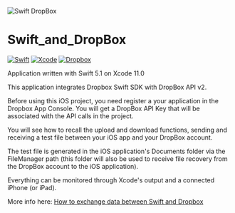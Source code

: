 ![Swift DropBox](https://user-images.githubusercontent.com/43349628/66216607-12830400-e6c6-11e9-812f-a99a83a37ab7.jpg)
# Swift_and_DropBox
[![Swift](https://img.shields.io/badge/Swift-5.1-orange.svg)](https://swift.org)
[![Xcode](https://img.shields.io/badge/Xcode-11.0-blue.svg)](https://developer.apple.com/xcode)
[![Dropbox](https://img.shields.io/badge/Dropbox-Cloud_Storage-blue.svg)](https://www.dropbox.com/login?cont=https%3A%2F%2Fwww.dropbox.com%2Fdevelopers%2Fapps)



Application written with Swift 5.1 on Xcode 11.0

This application integrates Dropbox Swift SDK with DropBox API v2.

Before using this iOS project, you need register a your application in the Dropbox App Console. You will get a DropBox API Key that will be associated with the API calls in the project.

You will see how to recall the upload and download functions, sending and receiving a test file between your iOS app and your DropBox account.

The test file is generated in the iOS application's Documents folder via the FileManager path (this folder will also be used to receive file recovery from the DropBox account to the iOS application).

Everything can be monitored through Xcode's output and a connected iPhone (or iPad).

More info here: [How to exchange data between Swift and Dropbox](https://medium.com/@jkdory83/how-to-exchange-data-between-swift-and-dropbox-39c3805d9a04)
